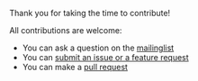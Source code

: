 Thank you for taking the time to contribute!

All contributions are welcome:

* You can ask a question on the [mailinglist](https://groups.google.com/forum/?fromgroups#!forum/equalsverifier)
* You can [submit an issue or a feature request](https://github.com/jqno/equalsverifier/issues)
* You can make a [pull request](https://github.com/jqno/equalsverifier/pulls)
